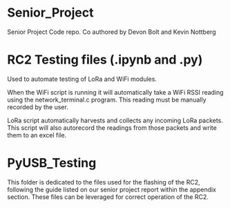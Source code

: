 # Senior_Project
Senior Project Code repo. Co authored by Devon Bolt and Kevin Nottberg

# RC2 Testing files (.ipynb and .py)

Used to automate testing of LoRa and WiFi modules. 

When the WiFi script is running it will automatically take a WiFi RSSI reading using the network_terminal.c program. This reading must be manually recorded by the user.

LoRa script automatically harvests and collects any incoming LoRa packets. This script will also autorecord the readings from those packets and write them to an excel file.

# PyUSB_Testing

This folder is dedicated to the files used for the flashing of the RC2, following the guide listed on our senior project report within the appendix section. These files can be leveraged for correct operation of the RC2. 
